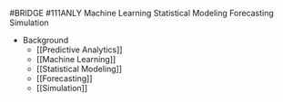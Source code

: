 #BRIDGE #111ANLY 
Machine Learning
Statistical Modeling
Forecasting
Simulation

- Background
	- [[Predictive Analytics]]
	- [[Machine Learning]]
	- [[Statistical Modeling]]
	- [[Forecasting]]
	- [[Simulation]]